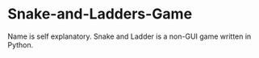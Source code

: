 # Snake-and-Ladders-Game
Name is self explanatory.
Snake and Ladder is a non-GUI game written in Python.
